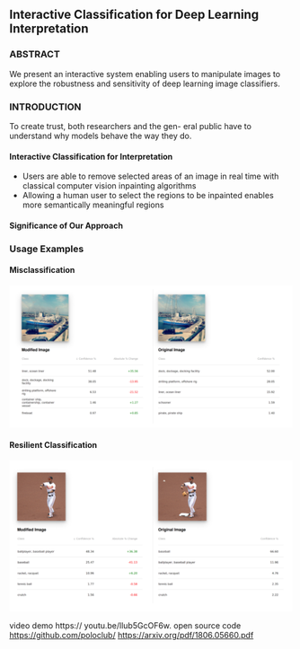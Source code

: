 ## Interactive Classification for Deep Learning Interpretation
### ABSTRACT
We present an interactive system enabling users to manipulate images to explore the robustness and sensitivity of deep learning image classifiers. 
### INTRODUCTION
To create trust, both researchers and the gen- eral public have to understand why models behave the way they do.
#### Interactive Classification for Interpretation
* Users are able to remove selected areas of an image in real time with classical computer vision inpainting algorithms
* Allowing a human user to select the regions to be inpainted enables more semantically meaningful regions
#### Significance of Our Approach

### Usage Examples
#### Misclassification
![Atl Text](https://github.com/qixuanHou/dataScienceBlogNote/blob/master/img/dock.png)
#### Resilient Classification
![Atl Text](https://github.com/qixuanHou/dataScienceBlogNote/blob/master/img/baseball.png)


video demo https:// youtu.be/llub5GcOF6w.
open source code https://github.com/poloclub/ 
https://arxiv.org/pdf/1806.05660.pdf


